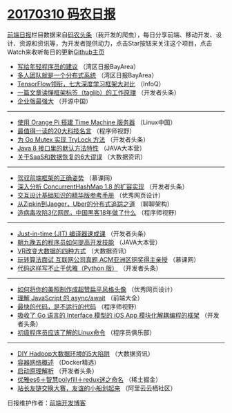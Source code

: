 # [20170310 码农日报](10.md)

[前端日报](https://qdkfweb.cn/c/news)栏目数据来自[码农头条](https://toutiao.qdkfweb.cn/)（我开发的爬虫），每日分享前端、移动开发、设计、资源和资讯等，为开发者提供动力，点击Star按钮来关注这个项目，点击Watch来收听每日的更新[Github主页](https://github.com/kujian/frontendDaily)
* [写给年轻程序员的建议](https://toutiao.qdkfweb.cn/29455.html) （湾区日报BayArea）
* [多人团队就是一个分布式系统](https://toutiao.qdkfweb.cn/29456.html) （湾区日报BayArea）
* [TensorFlow领衔，七大深度学习框架大对比](https://toutiao.qdkfweb.cn/29488.html) （InfoQ）
* [一篇文章读懂框架标签（taglib）的工作原理](https://toutiao.qdkfweb.cn/29524.html) （开发者头条）
* [企业版最强大](https://toutiao.qdkfweb.cn/29565.html) （开源中国）

***
* [使用 Orange Pi 搭建 Time Machine 服务器](https://toutiao.qdkfweb.cn/29502.html) （Linux中国）
* [最值得一读的20大科技名言](https://toutiao.qdkfweb.cn/29544.html) （程序师视野）
* [为 Go Mutex 实现 TryLock 方法](https://toutiao.qdkfweb.cn/29576.html) （开发者头条）
* [Java 8 接口里的默认方法特性](https://toutiao.qdkfweb.cn/29514.html) （JAVA大本营）
* [关于SaaS和数据恢复的6大谬误](https://toutiao.qdkfweb.cn/29555.html) （大数据资讯）

***
* [驾驭前端框架的正确姿势](https://toutiao.qdkfweb.cn/29489.html) （慕课网）
* [深入分析 ConcurrentHashMap 1.8 的扩容实现](https://toutiao.qdkfweb.cn/29525.html) （开发者头条）
* [交互设计基础知识的精华版参考手册](https://toutiao.qdkfweb.cn/29566.html) （优秀网页设计）
* [从Zipkin到Jaeger，Uber的分布式追踪之道](https://toutiao.qdkfweb.cn/29503.html) （聊聊架构）
* [造病毒攻陷3亿网民，中国黑客18年做了什么](https://toutiao.qdkfweb.cn/29545.html) （程序师视野）

***
* [Just-in-time (JIT) 编译器速成课](https://toutiao.qdkfweb.cn/29577.html) （开发者头条）
* [朝九晚五的程序员如何提高开发技能](https://toutiao.qdkfweb.cn/29515.html) （JAVA大本营）
* [VR改变大数据的四种方式](https://toutiao.qdkfweb.cn/29556.html) （大数据资讯）
* [玩转算法面试 互联网公司真题 ACM亚洲区铜奖得主亲授](https://toutiao.qdkfweb.cn/29490.html) （慕课网）
* [代码这样写不止于优雅（Python 版）](https://toutiao.qdkfweb.cn/29526.html) （开发者头条）

***
* [如何将你的美照制作成超赞扁平风格头像](https://toutiao.qdkfweb.cn/29567.html) （优秀网页设计）
* [理解 JavaScript 的 async/await](https://toutiao.qdkfweb.cn/29504.html) （前端大全）
* [最快的代码，是不运行的代码](https://toutiao.qdkfweb.cn/29546.html) （程序师视野）
* [吸收了 Go 语言的 Interface 模型的 iOS App 模块化解耦编程的框架](https://toutiao.qdkfweb.cn/29578.html) （开发者头条）
* [初级程序员应该了解的Linux命令](https://toutiao.qdkfweb.cn/29516.html) （程序员俱乐部）

***
* [DIY Hadoop大数据环境的5大陷阱](https://toutiao.qdkfweb.cn/29557.html) （大数据资讯）
* [容器网络概述](https://toutiao.qdkfweb.cn/29493.html) （Docker精选）
* [启动原理解析](https://toutiao.qdkfweb.cn/29527.html) （开发者头条）
* [优雅es6＋智慧polyfill＋redux迷之命名](https://toutiao.qdkfweb.cn/29568.html) （稀土掘金）
* [站长友链交换大赛，友谊的小船划起来](https://toutiao.qdkfweb.cn/29505.html) （阿里云云栖社区）

日报维护作者：[前端开发博客](https://qdkfweb.cn/) 